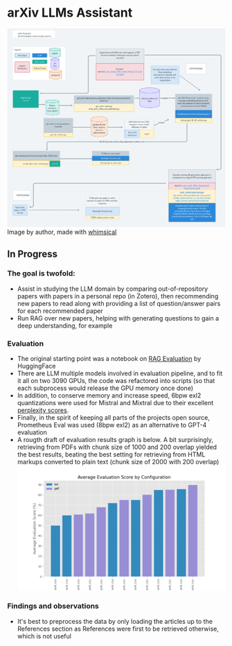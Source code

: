 # arXiv LLMs Assistant

![Project Structure](./assets/arxiv-assistant.png)
Image by author, made with [whimsical](https://whimsical.com)
## In Progress

### The goal is twofold:
- Assist in studying the LLM domain by comparing out-of-repository papers with papers in a personal repo (in Zotero), then recommending new papers to read along with providing a list of question/answer pairs for each recommended paper
- Run RAG over new papers, helping with generating questions to gain a deep understanding, for example

### Evaluation
- The original starting point was a notebook on [RAG Evaluation](https://huggingface.co/learn/cookbook/en/rag_evaluation#evaluating-rag-performance) by HuggingFace
- There are LLM multiple models involved in evaluation pipeline, and to fit it all on two 3090 GPUs, the code was refactored into scripts (so that each subprocess would release the GPU memory once done)
- In addition, to conserve memory and increase speed, 6bpw exl2 quantizations were used for Mistral and Mixtral due to their excellent [perplexity scores](https://huggingface.co/turboderp/Mixtral-8x7B-instruct-exl2).  
- Finally, in the spirit of keeping all parts of the projects open source, Prometheus Eval was used (8bpw exl2) as an alternative to GPT-4 evaluation
- A rougth draft of evaluation results graph is below.  A bit surprisingly, retrieving from PDFs with chunk size of 1000 and 200 overlap yielded the best results, beating the best setting for retrieving from HTML markups converted to plain text (chunk size of 2000 with 200 overlap)
 ![Evaluation Scores](./assets/eval_scores.png)
### Findings and observations
- It's best to preprocess the data by only loading the articles up to the References section as References were first to be retrieved otherwise, which is not useful


   
